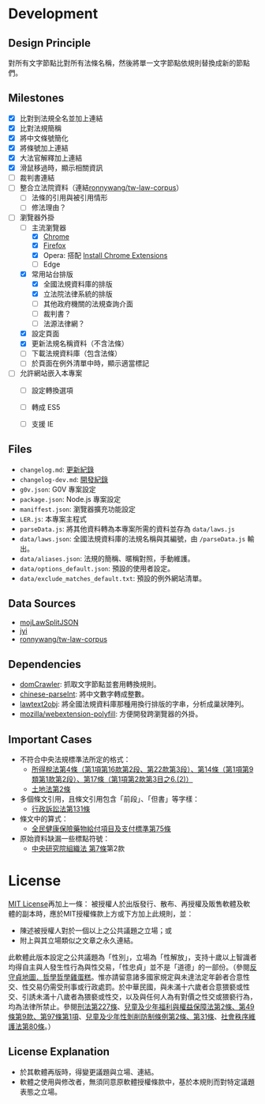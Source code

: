 # Development

## Design Principle

對所有文字節點比對所有法條名稱，然後將單一文字節點依規則替換成新的節點們。


## Milestones

- [x] 比對到法規全名並加上連結
- [x] 比對法規簡稱
- [x] 將中文條號簡化
- [x] 將條號加上連結
- [x] 大法官解釋加上連結
- [x] 滑鼠移過時，顯示相關資訊
- [ ] 裁判書連結
- [ ] 整合立法院資料（連結[ronnywang/tw-law-corpus](https://github.com/ronnywang/tw-law-corpus)）
  - [ ] 法條的引用與被引用情形
  - [ ] 修法理由？
- [ ] 瀏覽器外掛
  - [ ] 主流瀏覽器
    - [x] [Chrome](https://chrome.google.com/webstore/detail/iedodmlnmhobigohbkalkkjlbmdkjalj)
    - [x] [Firefox](https://addons.mozilla.org/zh-TW/firefox/addon/laweasyread/)
    - [x] Opera: 搭配 [Install Chrome Extensions](https://addons.opera.com/en/extensions/details/install-chrome-extensions/)
    - [ ] Edge
  - [x] 常用站台排版
    - [x] 全國法規資料庫的排版
    - [x] 立法院法律系統的排版
    - [ ] 其他政府機關的法規查詢介面
    - [ ] 裁判書？
    - [ ] 法源法律網？
  - [x] 設定頁面
  - [x] 更新法規名稱資料（不含法條）
  - [ ] 下載法規資料庫（包含法條）
  - [ ] 於頁面在例外清單中時，顯示適當標記
- [ ] 允許網站嵌入本專案
  - [ ] 設定轉換選項
  - [ ] 轉成 ES5
  - [ ] 支援 IE


## Files

* `changelog.md`: [更新紀錄](changelog.md)
* `changelog-dev.md`: [開發紀錄](changelog-dev.md)
* `g0v.json`: G0V 專案設定
* `package.json`: Node.js 專案設定
* `maniffest.json`: 瀏覽器擴充功能設定
* `LER.js`: 本專案主程式
* `parseData.js`: 將其他資料轉為本專案所需的資料並存為 `data/laws.js`
* `data/laws.json`: 全國法規資料庫的法規名稱與其編號，由 `/parseData.js` 輸出。
* `data/aliases.json`: 法規的簡稱、暱稱對照，手動維護。
* `data/options_default.json`: 預設的使用者設定。
* `data/exclude_matches_default.txt`: 預設的例外網站清單。


## Data Sources

* [mojLawSplitJSON](https://github.com/kong0107/mojLawSplitJSON)
* [jyi](https://github.com/kong0107/jyi)
* [ronnywang/tw-law-corpus](https://github.com/ronnywang/tw-law-corpus/)


## Dependencies

* [domCrawler](https://github.com/kong0107/domCrawler): 抓取文字節點並套用轉換規則。
* [chinese-parseInt](https://github.com/kong0107/chinese-parseint/): 將中文數字轉成整數。
* [lawtext2obj](https://github.com/kong0107/lawtext2obj/): 將全國法規資料庫那種用換行排版的字串，分析成巢狀陣列。
* [mozilla/webextension-polyfill](https://github.com/mozilla/webextension-polyfill): 方便開發跨瀏覽器的外掛。


## Important Cases

* 不符合中央法規標準法所定的格式：
  * [所得稅法第4條（第1項第16款第2段、第22款第3段）、第14條（第1項第9類第1款第2段）、第17條（第1項第2款第3目之6.(2)）](https://law.moj.gov.tw/LawClass/LawSearchNoIf.aspx?PC=G0340003&DF=&SNo=4%2c14%2c17)
  * [土地法第2條](https://law.moj.gov.tw/LawClass/LawSingleIf.aspx?Pcode=D0060001&FLNO=2)
* 多個條文引用，且條文引用包含「前段」、「但書」等字樣：
  * [行政訴訟法第131條](https://law.moj.gov.tw/LawClass/LawSingle.aspx?Pcode=A0030154&FLNO=131)
* 條文中的算式：
  * [全民健康保險藥物給付項目及支付標準第75條](https://law.moj.gov.tw/LawClass/LawSingleIf.aspx?Pcode=L0060035&FLNO=75)
* 原始資料缺漏一些標點符號：
  * [中央研究院組織法 第7條](https://law.moj.gov.tw/LawClass/LawSingle.aspx?Pcode=A0010016&FLNO=7)第2款


# License

[MIT License](http://en.wikipedia.org/wiki/MIT_License)再加上一條：
被授權人於出版發行、散布、再授權及販售軟體及軟體的副本時，應於MIT授權條款上方或下方加上此規則，並：
* 陳述被授權人對於一個以上之公共議題之立場；或
* 附上與其立場類似之文章之永久連結。

此軟體此版本設定之公共議題為「性別」，立場為「性解放」，支持十歲以上智識者均得自主與人發生性行為與性交易，「性忠貞」並不是「道德」的一部份。（參閱[反守貞地圖．哲學哲學雞蛋糕](http://phiphicake.blogspot.tw/2013/06/blog-post_4.html)。惟亦請留意諸多國家規定與未達法定年齡者合意性交、性交易仍需受刑事或行政處罰。於中華民國，與未滿十六歲者合意猥褻或性交、引誘未滿十八歲者為猥褻或性交，以及與任何人為有對價之性交或猥褻行為，均為法律所禁止。參閱[刑法第227條](http://law.moj.gov.tw/LawClass/LawSingle.aspx?Pcode=C0000001&FLNO=227)、[兒童及少年福利與權益保障法第2條、第49條第9款、第97條第1項](http://law.moj.gov.tw/LawClass/LawSearchNo.aspx?PC=D0050001&SNo=2,49,97)、[兒童及少年性剝削防制條例第2條、第31條](http://law.moj.gov.tw/LawClass/LawSearchNo.aspx?PC=D0050023&SNo=2,31)、[社會秩序維護法第80條](http://law.moj.gov.tw/LawClass/LawSingle.aspx?Pcode=D0080067&FLNO=80)。）


## License Explanation

* 於其軟體再版時，得變更議題與立場、連結。
* 軟體之使用與修改者，無須同意原軟體授權條款中，基於本規則而對特定議題表態之立場。

